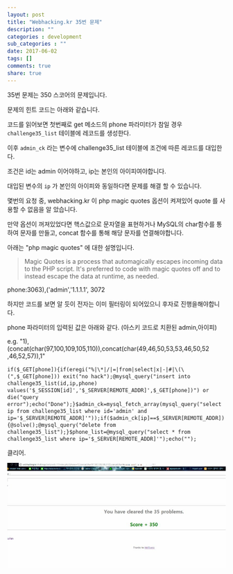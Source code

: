 ```yaml
---
layout: post
title: "Webhacking.kr 35번 문제"
description: ""
categories : development
sub_categories : ""
date: 2017-06-02
tags: []
comments: true
share: true
---
```


35번 문제는 350 스코어의 문제입니다.

  

문제의 힌트 코드는 아래와 같습니다.

코드를 읽어보면 첫번째로 get 메소드의 phone 파라미터가 참일 경우 `challenge35_list` 테이블에 레코드를 생성한다.

이후 `admin_ck` 라는 변수에 challenge35_list 테이블에 조건에 따른 레코드를 대입한다.

조건은 id는 admin 이어야하고, ip는 본인의 아이피여야합니다.

  

대입된 변수의 `ip` 가 본인의 아이피와 동일하다면 문제를 해결 할 수 있습니다.

  

몇번의 요청 중, webhacking.kr 이 php magic quotes 옵션이 켜져있어 quote 를 사용할 수 없음을 알 았습니다.

만약 옵션이 꺼져있었다면 핵스값으로 문자열을 표현하거나 MySQL의 char함수를 통하여 문자를 만들고, concat 함수를 통해 해당
문자를 연결해야합니다.

  

아래는 "php magic quotes" 에 대한 설명입니다.

  

> Magic Quotes is a process that automagically escapes incoming data to the
PHP script. It's preferred to code with magic quotes off and to instead escape
the data at runtime, as needed.

  

phone:3063),('admin','1.1.1.1', 3072

  

하지만 코드를 보면 알 듯이 전자는 이미 필터링이 되어있으니 후자로 진행을해야합니다.

  

phone 파라미터의 입력된 값은 아래와 같다. (아스키 코드로 치환된 admin,아이피)

e.g. "1),(concat(char(97,100,109,105,110)),concat(char(49,46,50,53,53,46,50,52
,46,52,57)),1"

  

    if($_GET[phone]){if(eregi("%|\*|/|=|from|select|x|-|#|\(\(",$_GET[phone])) exit("no hack");@mysql_query("insert into challenge35_list(id,ip,phone) values('$_SESSION[id]','$_SERVER[REMOTE_ADDR]',$_GET[phone])") or die("query error");echo("Done");}$admin_ck=mysql_fetch_array(mysql_query("select ip from challenge35_list where id='admin' and ip='$_SERVER[REMOTE_ADDR]'"));if($admin_ck[ip]==$_SERVER[REMOTE_ADDR]){@solve();@mysql_query("delete from challenge35_list");}$phone_list=@mysql_query("select * from challenge35_list where ip='$_SERVER[REMOTE_ADDR]'");echo("");

  

클리어.

  

![](/assets/images/posts/759/2713533A59311AFC3859B3.JPEG)

  

  

